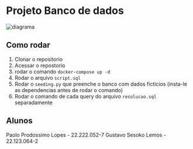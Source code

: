 # Projeto Banco de dados

![diagrama](https://github.com/PaoloProdossimoLopes/fei-cc5232-projeto/assets/70642432/b47c96d3-ffc1-4765-9d75-aaa5fa22531b)

## Como rodar

1. Clonar o repositorio
2. Acessar o repostorio
3. rodar o comando `docker-compose up -d`
4. Rodar o arquivo `script.sql`
5. Rodar o `seeding.py` que preenche o banco com dados ficticios (insta-le as dependencias antes de rodar o comando)
6. Rodar o comando de cada query do arquivo `resolucao.sql` separadamente

## Alunos

Paolo Prodossimo Lopes - 22.222.052-7
Gustavo Sesoko Lemos - 22.123.064-2

